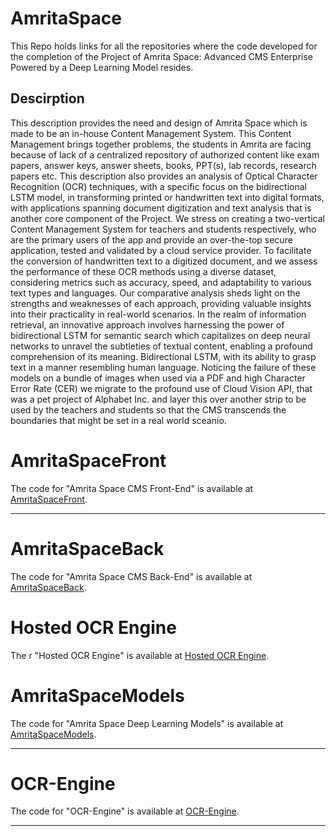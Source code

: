 # AmritaSpace

This Repo holds links for all the repositories where the code developed for the completion of the Project of Amrita Space: Advanced CMS Enterprise Powered by a Deep Learning Model resides.

## Descirption

This description provides the need
and design of Amrita Space which is made to be an in-house Content Management System. This
Content Management brings together problems, the students in Amrita are facing because of lack
of a centralized repository of authorized content like exam papers, answer keys, answer sheets,
books, PPT(s), lab records, research papers etc. This description also provides an analysis of Optical
Character Recognition (OCR) techniques, with a specific focus on the bidirectional LSTM model,
in transforming printed or handwritten text into digital formats, with applications spanning
document digitization and text analysis that is another core component of the Project.
We stress on creating a two-vertical Content Management System for teachers and students
respectively, who are the primary users of the app and provide an over-the-top secure application,
tested and validated by a cloud service provider. To facilitate the conversion of handwritten text
to a digitized document, and we assess the performance of these OCR methods using a diverse
dataset, considering metrics such as accuracy, speed, and adaptability to various text types and
languages. Our comparative analysis sheds light on the strengths and weaknesses of each
approach, providing valuable insights into their practicality in real-world scenarios.
In the realm of information retrieval, an innovative approach involves harnessing the power of
bidirectional LSTM for semantic search which capitalizes on deep neural networks to unravel the
subtleties of textual content, enabling a profound comprehension of its meaning. Bidirectional
LSTM, with its ability to grasp text in a manner resembling human language. Noticing the failure
of these models on a bundle of images when used via a PDF and high Character Error Rate (CER)
we migrate to the profound use of Cloud Vision API, that was a pet project of Alphabet Inc. and
layer this over another strip to be used by the teachers and students so that the CMS transcends
the boundaries that might be set in a real world sceanio.


# AmritaSpaceFront

The code for "Amrita Space CMS Front-End" is available at [AmritaSpaceFront](https://github.com/AnIkeT126/AmritaSpaceFront).

---

# AmritaSpaceBack

The code for "Amrita Space CMS Back-End" is available at [AmritaSpaceBack](https://github.com/AnIkeT126/AmritaSpaceBack).


# Hosted OCR Engine

The r "Hosted OCR Engine" is available at [Hosted OCR Engine](https://amritaspace-ocrengine.onrender.com/).


# AmritaSpaceModels

The code for "Amrita Space Deep Learning Models" is available at [AmritaSpaceModels](https://github.com/AnIkeT126/AmritaSpaceModels).

---

# OCR-Engine

The code for "OCR-Engine" is available at [OCR-Engine](https://github.com/AnIkeT126/OCR-Engine).

---

